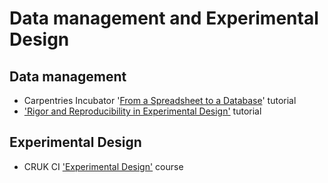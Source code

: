 # Data management and Experimental Design

## Data management

- Carpentries Incubator '[From a Spreadsheet to a Database](https://carpentries-incubator.github.io/capstone-novice-spreadsheet-biblio/index.html)' tutorial
- ['Rigor and Reproducibility in Experimental Design'](https://smcclatchy.github.io/exp-design/) tutorial

## Experimental Design

- CRUK CI  ['Experimental Design'](http://bioinformatics-core-shared-training.github.io/experimental-design/) course
